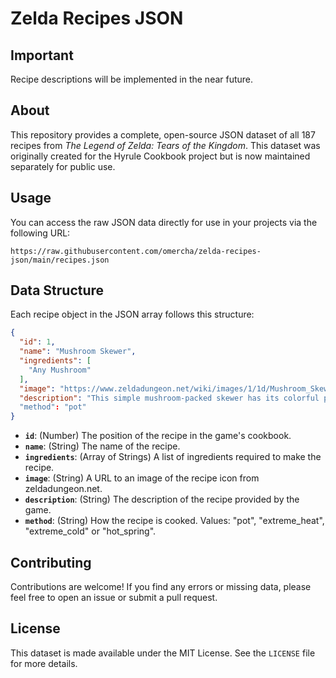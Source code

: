 # Zelda Recipes JSON

## Important

Recipe descriptions will be implemented in the near future.

## About

This repository provides a complete, open-source JSON dataset of all 187 recipes from *The Legend of Zelda: Tears of the Kingdom*. This dataset was originally created for the Hyrule Cookbook project but is now maintained separately for public use.

## Usage

You can access the raw JSON data directly for use in your projects via the following URL:

`https://raw.githubusercontent.com/omercha/zelda-recipes-json/main/recipes.json`

## Data Structure

Each recipe object in the JSON array follows this structure:

```json
{
  "id": 1,
  "name": "Mushroom Skewer",
  "ingredients": [
    "Any Mushroom"
  ],
  "image": "https://www.zeldadungeon.net/wiki/images/1/1d/Mushroom_Skewer_-_TotK_icon.png",
  "description": "This simple mushroom-packed skewer has its colorful presentation to thank for its appeal."
  "method": "pot"
}
```

-   **`id`**: (Number) The position of the recipe in the game's cookbook.
-   **`name`**: (String) The name of the recipe.
-   **`ingredients`**: (Array of Strings) A list of ingredients required to make the recipe.
-   **`image`**: (String) A URL to an image of the recipe icon from zeldadungeon.net.
-   **`description`**: (String) The description of the recipe provided by the game.
-   **`method`**: (String) How the recipe is cooked. Values: "pot", "extreme_heat", "extreme_cold" or "hot_spring".

## Contributing

Contributions are welcome! If you find any errors or missing data, please feel free to open an issue or submit a pull request.

## License

This dataset is made available under the MIT License. See the `LICENSE` file for more details.
